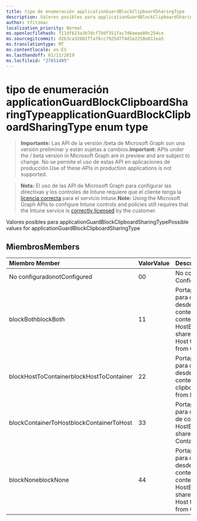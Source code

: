 ```yaml
---
title: tipo de enumeración applicationGuardBlockClipboardSharingType
description: Valores posibles para applicationGuardBlockClipboardSharingType
author: tfitzmac
localization_priority: Normal
ms.openlocfilehash: f11df623a3b7dcf79df351fac7d6eeee80c254ce
ms.sourcegitcommit: d2b3ca32602ffa76cc7925d7f4d1e2258e611ea5
ms.translationtype: MT
ms.contentlocale: es-ES
ms.lasthandoff: 01/11/2019
ms.locfileid: "27851495"
---
```

# <a name="applicationguardblockclipboardsharingtype-enum-type"></a><span data-ttu-id="d3247-103">tipo de enumeración applicationGuardBlockClipboardSharingType</span><span class="sxs-lookup"><span data-stu-id="d3247-103">applicationGuardBlockClipboardSharingType enum type</span></span>

> <span data-ttu-id="d3247-104">**Importante:** Las API de la versión /beta de Microsoft Graph son una versión preliminar y están sujetas a cambios.</span><span class="sxs-lookup"><span data-stu-id="d3247-104">**Important:** APIs under the / beta version in Microsoft Graph are in preview and are subject to change.</span></span> <span data-ttu-id="d3247-105">No se permite el uso de estas API en aplicaciones de producción.</span><span class="sxs-lookup"><span data-stu-id="d3247-105">Use of these APIs in production applications is not supported.</span></span>

> <span data-ttu-id="d3247-106">**Nota:** El uso de las API de Microsoft Graph para configurar las directivas y los controles de Intune requiere que el cliente tenga la [licencia correcta](https://go.microsoft.com/fwlink/?linkid=839381) para el servicio Intune.</span><span class="sxs-lookup"><span data-stu-id="d3247-106">**Note:** Using the Microsoft Graph APIs to configure Intune controls and policies still requires that the Intune service is [correctly licensed](https://go.microsoft.com/fwlink/?linkid=839381) by the customer.</span></span>

<span data-ttu-id="d3247-107">Valores posibles para applicationGuardBlockClipboardSharingType</span><span class="sxs-lookup"><span data-stu-id="d3247-107">Possible values for applicationGuardBlockClipboardSharingType</span></span>
## <a name="members"></a><span data-ttu-id="d3247-108">Miembros</span><span class="sxs-lookup"><span data-stu-id="d3247-108">Members</span></span>
|<span data-ttu-id="d3247-109">Miembro	</span><span class="sxs-lookup"><span data-stu-id="d3247-109">Member</span></span>|<span data-ttu-id="d3247-110">Valor</span><span class="sxs-lookup"><span data-stu-id="d3247-110">Value</span></span>|<span data-ttu-id="d3247-111">Description</span><span class="sxs-lookup"><span data-stu-id="d3247-111">Description</span></span>|
|:---|:---|:---|
|<span data-ttu-id="d3247-112">No configurado</span><span class="sxs-lookup"><span data-stu-id="d3247-112">notConfigured</span></span>|<span data-ttu-id="d3247-113">0</span><span class="sxs-lookup"><span data-stu-id="d3247-113">0</span></span>|<span data-ttu-id="d3247-114">No configurado</span><span class="sxs-lookup"><span data-stu-id="d3247-114">Not Configured</span></span>|
|<span data-ttu-id="d3247-115">blockBoth</span><span class="sxs-lookup"><span data-stu-id="d3247-115">blockBoth</span></span>|<span data-ttu-id="d3247-116">1</span><span class="sxs-lookup"><span data-stu-id="d3247-116">1</span></span>|<span data-ttu-id="d3247-117">Portapapeles de bloque para compartir datos desde el Host al contenedor y del contenedor a Host</span><span class="sxs-lookup"><span data-stu-id="d3247-117">Block clipboard to share data both from Host to Container and from Container to Host</span></span>|
|<span data-ttu-id="d3247-118">blockHostToContainer</span><span class="sxs-lookup"><span data-stu-id="d3247-118">blockHostToContainer</span></span>|<span data-ttu-id="d3247-119">2</span><span class="sxs-lookup"><span data-stu-id="d3247-119">2</span></span>|<span data-ttu-id="d3247-120">Portapapeles de bloque para compartir datos desde el Host al contenedor</span><span class="sxs-lookup"><span data-stu-id="d3247-120">Block clipboard to share data from Host to Container</span></span>|
|<span data-ttu-id="d3247-121">blockContainerToHost</span><span class="sxs-lookup"><span data-stu-id="d3247-121">blockContainerToHost</span></span>|<span data-ttu-id="d3247-122">3</span><span class="sxs-lookup"><span data-stu-id="d3247-122">3</span></span>|<span data-ttu-id="d3247-123">Portapapeles de bloque para compartir datos de contenedor a Host</span><span class="sxs-lookup"><span data-stu-id="d3247-123">Block clipboard to share data from Container to Host</span></span>|
|<span data-ttu-id="d3247-124">blockNone</span><span class="sxs-lookup"><span data-stu-id="d3247-124">blockNone</span></span>|<span data-ttu-id="d3247-125">4</span><span class="sxs-lookup"><span data-stu-id="d3247-125">4</span></span>|<span data-ttu-id="d3247-126">Portapapeles de bloque para compartir datos desde el Host al contenedor ni del contenedor a Host</span><span class="sxs-lookup"><span data-stu-id="d3247-126">Block clipboard to share data neither from Host to Container nor from Container to Host</span></span>|





